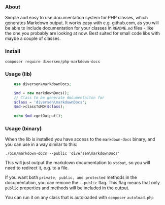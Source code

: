 <!-- toc -->

### About 

Simple and easy to use documentation system for PHP classes, 
which generates Markdown output. It works easy 
with e.g. github.com, as you will be able to include documentation
for your classes in `README.md` files - like the one you 
probably are looking at now. Best suited for small code libs
with maybe a couple of classes. 

### Install

    composer require diversen/php-markdown-docs

### Usage (lib)
~~~php
    use diversen\markdownDocs;

    $md = new markdownDocs();
    // Class to be generate documentaiton for
    $class = 'diversen\markdownDocs';
    $md->classToMD($class);
     
    echo $md->getOutput();
~~~

### Usage (binary)

When the lib is installed you have access to the `markdown-docs` binary, and you can
use in a way similar to this:

    ./bin/markdown-docs --public 'diversen\markdownDocs'

This will just output the markdown documentation to `stdout`, so you will need to redirect it, e.g. to a file.
    
If you want both `private, public, and protected` methods in the documentation, you can remove the
`--public` flag. This flag means that only `public` properties and methods will be included in
the output.  
 
You can run it on any class that is autoloaded with `composer` `autoload.php`  
